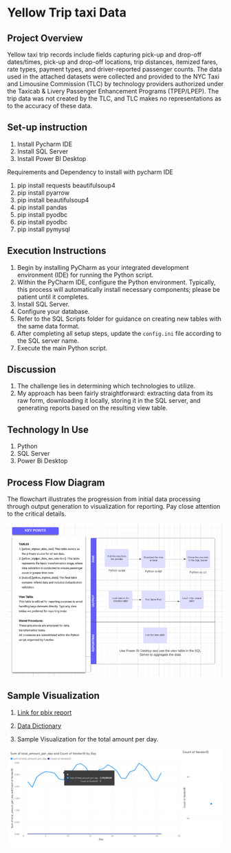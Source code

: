 # Yellow Trip taxi Data


## Project Overview 
Yellow taxi trip records include fields capturing pick-up and drop-off dates/times, 
pick-up and drop-off locations, trip distances, itemized fares, rate types, payment types, 
and driver-reported passenger counts. The data used in the attached datasets were collected 
and provided to the NYC Taxi and Limousine Commission (TLC) by technology providers 
authorized under the Taxicab & Livery Passenger Enhancement Programs (TPEP/LPEP). 
The trip data was not created by the TLC, and TLC makes no representations as to the 
accuracy of these data.

## Set-up instruction 
1. Install Pycharm IDE
2. Install SQL Server
3. Install Power BI Desktop

Requirements and Dependency to install with pycharm IDE
1. pip install requests beautifulsoup4
2. pip install pyarrow
3. pip install beautifulsoup4
4. pip install pandas
5. pip install pyodbc
6. pip install pyodbc
7. pip install pymysql

## Execution Instructions

1. Begin by installing PyCharm as your integrated development environment (IDE) for running the Python script.
2. Within the PyCharm IDE, configure the Python environment. Typically, this process will automatically install necessary components; please be patient until it completes.
3. Install SQL Server.
4. Configure your database.
5. Refer to the SQL Scripts folder for guidance on creating new tables with the same data format.
6. After completing all setup steps, update the `config.ini` file according to the SQL server name.
7. Execute the main Python script.


## Discussion 
1. The challenge lies in determining which technologies to utilize. 
2. My approach has been fairly straightforward: extracting data from its raw form, 
downloading it locally, storing it in the SQL server, and generating reports based on 
the resulting view table.

## Technology In Use 
1. Python
2. SQL Server
3. Power Bi Desktop

## Process Flow Diagram 
The flowchart illustrates the progression
from initial data processing through output generation to visualization for reporting. Pay close attention to the critical details.


![Sample Visualization](yellowtriptaxi/Docs/yellowtrip_processflow.png)


## Sample Visualization

1. [Link for pbix report](yellowtriptaxi/visualization/yellow_trip_data.pbix)

2. [Data Dictionary](yellowtriptaxi/Docs/data_dictionary_trip_records_yellow.pdf)

3. Sample Visualization for the total amount per day. 

![Sample Visualization](yellowtriptaxi/visualization/ttl_amount_per_day.png)

